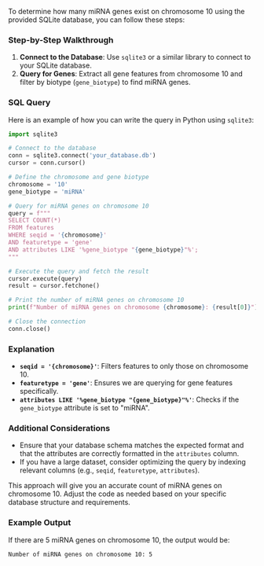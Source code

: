 To determine how many miRNA genes exist on chromosome 10 using the provided SQLite database, you can follow these steps:

### Step-by-Step Walkthrough

1. **Connect to the Database**: Use `sqlite3` or a similar library to connect to your SQLite database.
2. **Query for Genes**: Extract all gene features from chromosome 10 and filter by biotype (`gene_biotype`) to find miRNA genes.

### SQL Query

Here is an example of how you can write the query in Python using `sqlite3`:

```python
import sqlite3

# Connect to the database
conn = sqlite3.connect('your_database.db')
cursor = conn.cursor()

# Define the chromosome and gene biotype
chromosome = '10'
gene_biotype = 'miRNA'

# Query for miRNA genes on chromosome 10
query = f"""
SELECT COUNT(*)
FROM features
WHERE seqid = '{chromosome}'
AND featuretype = 'gene'
AND attributes LIKE '%gene_biotype "{gene_biotype}"%';
"""

# Execute the query and fetch the result
cursor.execute(query)
result = cursor.fetchone()

# Print the number of miRNA genes on chromosome 10
print(f"Number of miRNA genes on chromosome {chromosome}: {result[0]}")

# Close the connection
conn.close()
```

### Explanation

- **`seqid = '{chromosome}'`**: Filters features to only those on chromosome 10.
- **`featuretype = 'gene'`**: Ensures we are querying for gene features specifically.
- **`attributes LIKE '%gene_biotype "{gene_biotype}"%'`**: Checks if the `gene_biotype` attribute is set to "miRNA".

### Additional Considerations

- Ensure that your database schema matches the expected format and that the attributes are correctly formatted in the `attributes` column.
- If you have a large dataset, consider optimizing the query by indexing relevant columns (e.g., `seqid`, `featuretype`, `attributes`).

This approach will give you an accurate count of miRNA genes on chromosome 10. Adjust the code as needed based on your specific database structure and requirements.

### Example Output

If there are 5 miRNA genes on chromosome 10, the output would be:

```
Number of miRNA genes on chromosome 10: 5
```